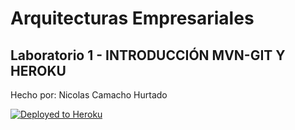 # Arquitecturas Empresariales
## Laboratorio 1 - INTRODUCCIÓN MVN-GIT Y HEROKU
Hecho por: Nicolas Camacho Hurtado

[![Deployed to Heroku](https://www.herokucdn.com/deploy/button.png)](https://conversortemperatura.herokuapp.com/index.html)


